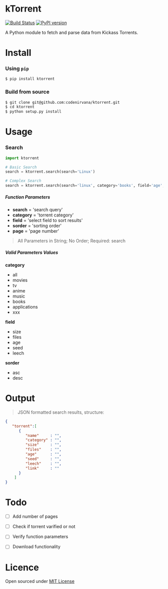 kTorrent
=====
[![Build Status](https://travis-ci.org/codenirvana/kTorrent.svg)](https://travis-ci.org/codenirvana/kTorrent) [![PyPI version](https://badge.fury.io/py/ktorrent.svg)](https://badge.fury.io/py/ktorrent)

A Python module to fetch and parse data from Kickass Torrents.

Install
=====

### Using `pip`

```bash
$ pip install ktorrent
````

### Build from source

```bash
$ git clone git@github.com:codenirvana/ktorrent.git
$ cd ktorrent
$ python setup.py install
```

Usage
====

### Search

```python
import ktorrent

# Basic Search
search = ktorrent.search(search='Linux')

# Complex Search
search = ktorrent.search(search='linux', category='books', field='age', sorder='desc')
```

##### Function Parameters
- **search** = 'search query'
- **category** = 'torrent category'
- **field** = 'select field to sort results'
- **sorder** = 'sorting order'
- **page** = 'page number'

> All Parameters in String; No Order; Required: search

##### Valid Parameters Values
**category**
- all
- movies
- tv
- anime
- music
- books
- applications
- xxx

**field**
- size
- files
- age
- seed
- leech

**sorder**
- asc
- desc

Output
====

> JSON formatted search results, structure:

```json
{  
   "torrent":[  
      {  
         "name"     : "",
         "category" : "",
         "size"     : "",
         "files"    : "",
         "age"      : "",
         "seed"     : "",
         "leech"    : "",
         "link"     : ""
      }
    ]
}
```

Todo
====
- [ ] Add number of pages
- [ ] Check if torrent varified or not
- [ ] Verify function parameters
- [ ] Download functionality


Licence
====
Open sourced under [MIT License](LICENSE)
